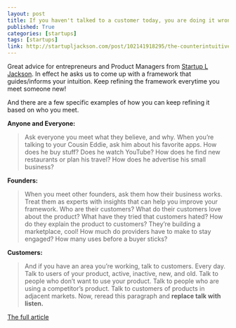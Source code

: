 ```yaml
---
layout: post
title: If you haven't talked to a customer today, you are doing it wrong
published: True
categories: [startups]
tags: [startups]
link: http://startupljackson.com/post/102141918295/the-counterintuitive-thing-about-counterintuitive
---
```


Great advice for entrepreneurs and Product Managers from [Startup L Jackson](https://twitter.com/startupljackson). In effect he asks us to come up with a framework that guides/informs your intuition. Keep refining the framework everytime you meet someone new!

And there are a few specific examples of how you can keep refining it based on who you meet. 

**Anyone and Everyone:**

> Ask everyone you meet what they believe, and why. When you’re talking to your Cousin Eddie, ask him about his favorite apps. How does he buy stuff? Does he watch YouTube? How does he find new restaurants or plan his travel? How does he advertise his small business? 
  
**Founders:**

> When you meet other founders, ask them how their business works. Treat them as experts with insights that can help you improve your framework. Who are their customers? What do their customers love about the product? What have they tried that customers hated? How do they explain the product to customers? They’re building a marketplace, cool! How much do providers have to make to stay engaged? How many uses before a buyer sticks?

**Customers:**

> And if you have an area you’re working, talk to customers. Every day. Talk to users of your product, active, inactive, new, and old. Talk to people who don’t want to use your product. Talk to people who are using a competitor’s product. Talk to customers of products in adjacent markets. Now, reread this paragraph and __replace talk with listen.__ 

[The full article](http://startupljackson.com/post/102141918295/the-counterintuitive-thing-about-counterintuitive)